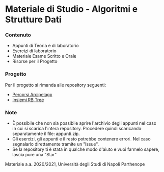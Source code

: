 # Materiale di Studio - Algoritmi e Strutture Dati

### Contenuto

- Appunti di Teoria e di laboratorio
- Esercizi di laboratorio
- Materiale Esame Scritto e Orale
- Risorse per il Progetto

### Progetto 

Per il progetto si rimanda alle repository seguenti:
- [Percorsi Arcipelago](https://github.com/dennewbie/Percorsi_Arcipelago)
- [Insiemi RB Tree](https://github.com/dennewbie/Insiemi_RBTree)

### Note

- È possibile che non sia possibile aprire l'archivio degli appunti nel caso in cui si scarica l'intera repository. Procedere quindi scaricando separatamente il file: appunti.zip.
- Gli esercizi, gli appunti e il resto potrebbe contenere errori. Nel caso segnalarlo direttamente tramite un "Issue".
- Se la repository ti è stata in qualche modo d'aiuto e vuoi farmelo sapere, lascia pure una "Star"



Materiale a.a. 2020/2021, Università degli Studi di Napoli Parthenope
